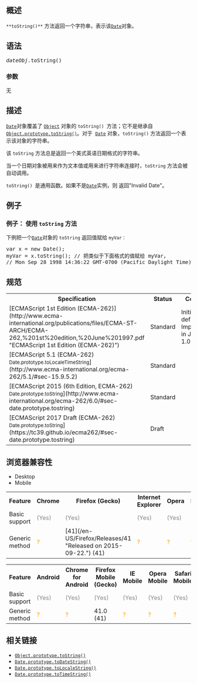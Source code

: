 ## 概述

`**toString()**` 方法返回一个字符串，表示该[`Date`](/zh-CN/docs/Web/JavaScript/Reference/Date "此页面仍未被本地化, 期待您的翻译!")对象。

## 语法

<pre class="syntaxbox"><var>dateObj</var>.toString()</pre>

### 参数

无

## 描述

[`Date`](/zh-CN/docs/Web/JavaScript/Reference/Date "此页面仍未被本地化, 期待您的翻译!")对象覆盖了 [`Object`](/zh-CN/docs/Web/JavaScript/Reference/Global_Objects/Object "Object 构造函数创建一个对象包装（object wrapper）。") 对象的 `toString() `方法；它不是继承自 [`Object.prototype.toString()`](/zh-CN/docs/Web/JavaScript/Reference/Global_Objects/Object/toString "toString() 方法返回一个代表该对象的字符串。")。对于  [`Date`](/zh-CN/docs/Web/JavaScript/Reference/Date "此页面仍未被本地化, 期待您的翻译!") 对象，`toString()` 方法返回一个表示该对象的字符串。

该 `toString` 方法总是返回一个美式英语日期格式的字符串。

当一个日期对象被用来作为文本值或用来进行字符串连接时，`toString` 方法会被自动调用。

`toString() `是通用函数。如果不是[`Date`](/zh-CN/docs/Web/JavaScript/Reference/Date "此页面仍未被本地化, 期待您的翻译!")实例，则 返回"Invalid Date"。

## 例子

### 例子： 使用 `toString` 方法

下例把一个[`Date`](/zh-CN/docs/Web/JavaScript/Reference/Date "此页面仍未被本地化, 期待您的翻译!")对象的 `toString` 返回值赋给 `myVar：`

<pre class="brush:js">var x = new Date();
myVar = x.toString(); // 把类似于下面格式的值赋给 myVar，
// Mon Sep 28 1998 14:36:22 GMT-0700 (Pacific Daylight Time)
</pre>

## 规范

<table class="standard-table">

<tbody>

<tr>

<th scope="col">Specification</th>

<th scope="col">Status</th>

<th scope="col">Comment</th>

</tr>

<tr>

<td>[ECMAScript 1st Edition (ECMA-262)](http://www.ecma-international.org/publications/files/ECMA-ST-ARCH/ECMA-262,%201st%20edition,%20June%201997.pdf "ECMAScript 1st Edition (ECMA-262)")</td>

<td><span class="spec-Standard">Standard</span></td>

<td>Initial definition. Implemented in JavaScript 1.0.</td>

</tr>

<tr>

<td>[ECMAScript 5.1 (ECMA-262)  
<small lang="zh-CN">Date.prototype.toLocaleTimeString</small>](http://www.ecma-international.org/ecma-262/5.1/#sec-15.9.5.2)</td>

<td><span class="spec-Standard">Standard</span></td>

<td> </td>

</tr>

<tr>

<td>[ECMAScript 2015 (6th Edition, ECMA-262)  
<small lang="zh-CN">Date.prototype.toString</small>](http://www.ecma-international.org/ecma-262/6.0/#sec-date.prototype.tostring)</td>

<td><span class="spec-Standard">Standard</span></td>

<td> </td>

</tr>

<tr>

<td>[ECMAScript 2017 Draft (ECMA-262)  
<small lang="zh-CN">Date.prototype.toString</small>](https://tc39.github.io/ecma262/#sec-date.prototype.tostring)</td>

<td><span class="spec-Draft">Draft</span></td>

<td> </td>

</tr>

</tbody>

</table>

## 浏览器兼容性

<div>

<div class="htab"><a name="AutoCompatibilityTable" id="AutoCompatibilityTable"></a>

*   <a>Desktop</a>
*   <a>Mobile</a>

</div>

</div>

<div id="compat-desktop">

<table class="compat-table">

<tbody>

<tr>

<th>Feature</th>

<th>Chrome</th>

<th>Firefox (Gecko)</th>

<th>Internet Explorer</th>

<th>Opera</th>

<th>Safari</th>

</tr>

<tr>

<td>Basic support</td>

<td><span title="Please update this with the earliest version of support." style="color: #888;">(Yes)</span></td>

<td><span title="Please update this with the earliest version of support." style="color: #888;">(Yes)</span></td>

<td><span title="Please update this with the earliest version of support." style="color: #888;">(Yes)</span></td>

<td><span title="Please update this with the earliest version of support." style="color: #888;">(Yes)</span></td>

<td><span title="Please update this with the earliest version of support." style="color: #888;">(Yes)</span></td>

</tr>

<tr>

<td>Generic method</td>

<td><span title="Compatibility unknown; please update this." style="color: rgb(255, 153, 0);">?</span></td>

<td>[41](/en-US/Firefox/Releases/41 "Released on 2015-09-22.") (41)</td>

<td><span title="Compatibility unknown; please update this." style="color: rgb(255, 153, 0);">?</span></td>

<td><span title="Compatibility unknown; please update this." style="color: rgb(255, 153, 0);">?</span></td>

<td><span title="Compatibility unknown; please update this." style="color: rgb(255, 153, 0);">?</span></td>

</tr>

</tbody>

</table>

</div>

<div id="compat-mobile">

<table class="compat-table">

<tbody>

<tr>

<th>Feature</th>

<th>Android</th>

<th>Chrome for Android</th>

<th>Firefox Mobile (Gecko)</th>

<th>IE Mobile</th>

<th>Opera Mobile</th>

<th>Safari Mobile</th>

</tr>

<tr>

<td>Basic support</td>

<td><span title="Please update this with the earliest version of support." style="color: #888;">(Yes)</span></td>

<td><span title="Please update this with the earliest version of support." style="color: #888;">(Yes)</span></td>

<td><span title="Please update this with the earliest version of support." style="color: #888;">(Yes)</span></td>

<td><span title="Please update this with the earliest version of support." style="color: #888;">(Yes)</span></td>

<td><span title="Please update this with the earliest version of support." style="color: #888;">(Yes)</span></td>

<td><span title="Please update this with the earliest version of support." style="color: #888;">(Yes)</span></td>

</tr>

<tr>

<td>Generic method</td>

<td><span title="Compatibility unknown; please update this." style="color: rgb(255, 153, 0);">?</span></td>

<td><span title="Compatibility unknown; please update this." style="color: rgb(255, 153, 0);">?</span></td>

<td>41.0 (41)</td>

<td><span title="Compatibility unknown; please update this." style="color: rgb(255, 153, 0);">?</span></td>

<td><span title="Compatibility unknown; please update this." style="color: rgb(255, 153, 0);">?</span></td>

<td><span title="Compatibility unknown; please update this." style="color: rgb(255, 153, 0);">?</span></td>

</tr>

</tbody>

</table>

</div>

## 相关链接

*   [`Object.prototype.toString()`](/zh-CN/docs/Web/JavaScript/Reference/Global_Objects/Object/toString "toString() 方法返回一个代表该对象的字符串。")
*   [`Date.prototype.toDateString()`](/zh-CN/docs/Web/JavaScript/Reference/Global_Objects/Date/toDateString "toDateString() 方法以美式英语和人类易读的形式返回一个日期对象日期部分的字符串。")
*   [`Date.prototype.toLocaleString()`](/zh-CN/docs/Web/JavaScript/Reference/Global_Objects/Date/toLocaleString "toLocaleString() 方法返回该日期对象的字符串，该字符串格式因不同语言而不同。新增的参数 locales 和 options 使程序能够指定使用哪种语言格式化规则，允许定制该方法的表现（behavior）。在旧版本浏览器中， locales 和 options 参数被忽略，使用的语言环境和返回的字符串格式是各自独立实现的。")
*   [`Date.prototype.toTimeString()`](/zh-CN/docs/Web/JavaScript/Reference/Global_Objects/Date/toTimeString "toTimeString() 方法以人类易读形式返回一个日期对象时间部分的字符串，该字符串以美式英语格式化。")